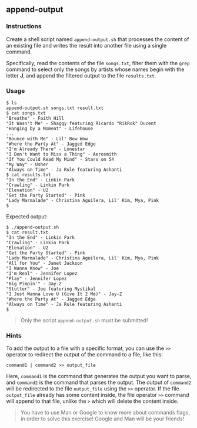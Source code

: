 ## append-output

### Instructions

Create a shell script named `append-output.sh` that processes the content of an existing file and writes the result into another file using a single command.

Specifically, read the contents of the file `songs.txt`, filter them with the `grep` command to select only the songs by artists whose names begin with the letter **J**, and append the filtered output to the file `results.txt`.

### Usage

```console
$ ls
append-output.sh songs.txt result.txt
$ cat songs.txt
"Breathe" - Faith Hill
"It Wasn't Me" - Shaggy featuring Ricardo "RikRok" Ducent
"Hanging by a Moment" - Lifehouse
...
"Bounce with Me" - Lil' Bow Wow
"Where the Party At" - Jagged Edge
"I'm Already There" - Lonestar
"I Don't Want to Miss a Thing" - Aerosmith
"If You Could Read My Mind" - Stars on 54
"My Way" - Usher
"Always on Time" - Ja Rule featuring Ashanti
$ cat results.txt
"In the End" - Linkin Park
"Crawling" - Linkin Park
"Elevation" - U2
"Get the Party Started" - Pink
"Lady Marmalade" - Christina Aguilera, Lil' Kim, Mya, Pink
$
```

Expected output:

```console
$ ./append-output.sh
$ cat result.txt
"In the End" - Linkin Park
"Crawling" - Linkin Park
"Elevation" - U2
"Get the Party Started" - Pink
"Lady Marmalade" - Christina Aguilera, Lil' Kim, Mya, Pink
"All for You" - Janet Jackson
"I Wanna Know" - Joe
"I'm Real" - Jennifer Lopez
"Play" - Jennifer Lopez
"Big Pimpin'" - Jay-Z
"Stutter" - Joe featuring Mystikal
"I Just Wanna Love U (Give It 2 Me)" - Jay-Z
"Where the Party At" - Jagged Edge
"Always on Time" - Ja Rule featuring Ashanti
$
```

> Only the script `append-output.sh` must be submitted!

### Hints

To add the output to a file with a specific format, you can use the `>>` operator to redirect the output of the command to a file, like this:

`command1 | command2 >> output_file`

Here, `command1` is the command that generates the output you want to parse, and `command2` is the command that parses the output. The output of `command2` will be redirected to the file `output_file` using the `>>` operator. If the file `output_file` already has some content inside, the file operator `>>` command will append to that file, unlike the `>` which will delete the content inside.

> You have to use Man or Google to know more about commands flags, in order to solve this exercise!
> Google and Man will be your friends!
